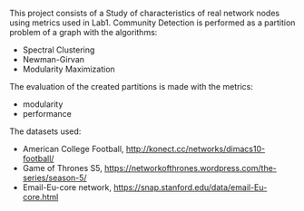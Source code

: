 This project consists of a Study of characteristics of real network nodes using
metrics used in Lab1. 
Community Detection is performed as a partition problem of a graph with
the algorithms:
- Spectral Clustering
- Newman-Girvan
- Modularity Maximization

The evaluation of the created partitions is made with the metrics:
- modularity
- performance

The datasets used: 
- American College Football, http://konect.cc/networks/dimacs10-football/
- Game of Thrones S5, https://networkofthrones.wordpress.com/the-series/season-5/
- Email-Eu-core network, https://snap.stanford.edu/data/email-Eu-core.html
